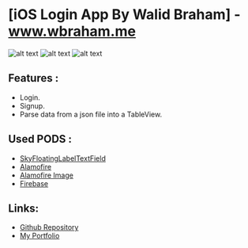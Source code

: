 # [iOS Login App By Walid Braham] - www.wbraham.me

![alt text](http://wbraham.me/assets/img/login-iOS1.png "iOS Login APP")
![alt text](http://wbraham.me/assets/img/login-iOS2.png "iOS Login APP")
![alt text](http://wbraham.me/assets/img/login-iOS3.png "iOS Login APP")

## Features :

+ Login.
+ Signup.
+ Parse data from a json file into a TableView.

## Used PODS :

+ [SkyFloatingLabelTextField](https://github.com/Skyscanner/SkyFloatingLabelTextField)
+ [Alamofire](https://github.com/Alamofire/Alamofire)
+ [Alamofire Image](https://github.com/Alamofire/AlamofireImage)
+ [Firebase](https://firebase.google.com/)

## Links:

+ [Github Repository](https://github.com/wbraham/iOSLoginApp)
+ [My Portfolio](http://www.wbraham.me)
